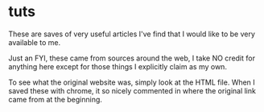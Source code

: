 tuts
====

These are saves of very useful articles I've find that I would like to be very available to me.

Just an FYI, these came from sources around the web, I take NO credit for anything here except for those things I explicitly claim as my own.

To see what the original website was, simply look at the HTML file. When I saved these with chrome, it so nicely commented in where the original link came from at the beginning.
